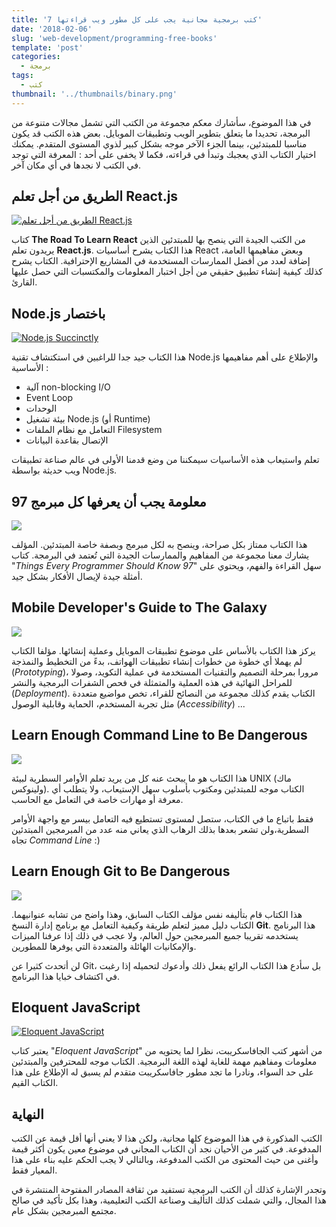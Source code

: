 ```yaml
---
title: '7 كتب برمجية مجانية يجب على كل مطور ويب قراءتها'
date: '2018-02-06'
slug: 'web-development/programming-free-books'
template: 'post'
categories:
  - برمجة
tags:
  - كتب
thumbnail: '../thumbnails/binary.png'
---
```


في هذا الموضوع، سأشارك معكم مجموعة من الكتب التي تشمل مجالات متنوعة من البرمجة، تحديدا ما يتعلق بتطوير الويب وتطبيقات الموبايل. بعض هذه الكتب قد يكون مناسبا للمبتدئين، بينما الجزء الآخر موجه بشكل كبير لذوي المستوى المتقدم. يمكنك اختيار الكتاب الذي يعجبك وتبدأ في قراءته، فكما لا يخفى على أحد : المعرفة التي توجد في الكتب لا نجدها في أي مكان آخر.

## الطريق من أجل تعلم React.js

[![الطريق من أجل تعلم React.js](../images/the-road-to-learn-react.jpg)](../images/the-road-to-learn-react.jpg)

كتاب **The Road To Learn React** من الكتب الجيدة التي ينصح بها للمبتدئين الذين يريدون تعلم **React.js**. هذا الكتاب يشرح أساسيات React وبعض مفاهيمها العامة، إضافة لعدد من أفضل الممارسات المستخدمة في المشاريع الإحترافية. الكتاب يشرح كذلك كيفية إنشاء تطبيق حقيقي من أجل اختبار المعلومات والمكتسبات التي حصل عليها القارئ.

## Node.js باختصار

[![Node.js Succinctly](../images/nodejs-succinctly.jpg)](../images/nodejs-succinctly.jpg)

هذا الكتاب جيد جدا للراغبين في استكتشاف تقنية Node.js والإطلاع على أهم مفاهيمها الأساسية :

- آلية non-blocking I/O
- Event Loop
- الوحدات
- بيئة تشغيل Node.js (أو Runtime)
- التعامل مع نظام الملفات Filesystem
- الإتصال بقاعدة البيانات

تعلم واستيعاب هذه الأساسيات سيمكننا من وضع قدمنا الأولى في عالم صناعة تطبيقات ويب حديثة بواسطة Node.js.

## 97 معلومة يجب أن يعرفها كل مبرمج

[![](../images/97-Things-Every-Programmer-Should-Know.jpg)](../images/97-Things-Every-Programmer-Should-Know.jpg)

هذا الكتاب ممتاز بكل صراحة، وينصح به لكل مبرمج وبصفة خاصة المبتدئين. المؤلف يشارك معنا مجموعة من المفاهيم والممارسات الجيدة التي تُعتمد في البرمجة. كتاب "_Things Every Programmer Should Know 97_" سهل القراءة والفهم، ويحتوي على أمثلة جيدة لإيصال الأفكار بشكل جيد.

## Mobile Developer's Guide to The Galaxy

[![](../images/MOBILE-DEVELOPER-GUIDE-TO-THE-GALAXY.jpg)](../images/MOBILE-DEVELOPER-GUIDE-TO-THE-GALAXY.jpg)

يركز هذا الكتاب بالأساس على موضوع تطبيقات الموبايل وعملية إنشائها. مؤلفا الكتاب لم يهملا أي خطوة من خطوات إنشاء تطبيقات الهواتف، بدءً من التخطيط والنمذجة (_Prototyping_)، مرورا بمرحلة التصميم والتقنيات المستخدمة في عملية التكويد، وصولا للمراحل النهائية في هذه العملية والمتمثلة في فحص الشفرات البرمجية والنشر (_Deployment_). الكتاب يقدم كذلك مجموعة من النصائح للقراء، تخص مواضيع متعددة مثل تجربة المستخدم، الحماية وقابلية الوصول (_Accessibility_) ...

## Learn Enough Command Line to Be Dangerous

[![](../images/Learn-Enough-Command-Line-To-Be-Dangerous.jpg)](../images/Learn-Enough-Command-Line-To-Be-Dangerous.jpg)

هذا الكتاب هو ما يبحث عنه كل من يريد تعلم الأوامر السطرية لبيئة UNIX (ماك ولينوكس). الكتاب موجه للمبتدئين ومكتوب بأسلوب سهل الإستيعاب، ولا يتطلب أي معرفة أو مهارات خاصة في التعامل مع الحاسب.

فقط باتباع ما في الكتاب، ستصل لمستوى تستطيع فيه التعامل بيسر مع واجهة الأوامر السطرية،ولن تشعر بعدها بذلك الرهاب الذي يعاني منه عدد من المبرمجين المبتدئين تجاه _Command Line_ :)

## Learn Enough Git to Be Dangerous

[![](../images/Learn-Enough-Git-To-Be-Dangerous.jpg)](../images/Learn-Enough-Git-To-Be-Dangerous.jpg)

هذا الكتاب قام بتأليفه نفس مؤلف الكتاب السابق، وهذا واضح من تشابه عنوانيهما. الكتاب دليل مميز لتعلم طريقة وكيفية التعامل مع برنامج إدارة النسخ **Git**. هذا البرنامج يستخدمه تقريبا جميع المبرمجين حول العالم، ولا عجب في ذلك إذا عرفنا الميزات والإمكانيات الهائلة والمتعددة التي يوفرها للمطورين.

لن أتحدث كثيرا عن Git، بل سأدع هذا الكتاب الرائع يفعل ذلك وأدعوك لتحميله إذا رغبت في اكتشاف خبايا هذا البرنامج.

## Eloquent JavaScript

[![Eloquent JavaScript](../images/eloquent-javascript-free-book.jpg)](../images/eloquent-javascript-free-book.jpg)

يعتبر كتاب "_Eloquent JavaScript_" من أشهر كتب الجافاسكريبت، نظرا لما يحتويه من معلومات ومفاهيم مهمة للغاية لهذه اللغة البرمجية. الكتاب موجه للمحترفين والمبتدئين على حد السواء، ونادرا ما تجد مطور جافاسكريبت متقدم لم يسبق له الإطلاع على هذا الكتاب القيم.

## النهاية

الكتب المذكورة في هذا الموضوع كلها مجانية، ولكن هذا لا يعني أنها أقل قيمة عن الكتب المدفوعة. في كثير من الأحيان نجد أن الكتاب المجاني في موضوع معين يكون أكثر قيمة وأغنى من حيث المحتوى من الكتب المدفوعة، وبالتالي لا يجب الحكم عليه بناء على هذا المعيار فقط.

وتجدر الإشارة كذلك أن الكتب البرمجية تستفيد من ثقافة المصادر المفتوحة المنتشرة في هذا المجال، والتي شملت كذلك التأليف وصناعة الكتب التعليمية، وهذا بكل تأكيد في صالح مجتمع المبرمجين بشكل عام.
